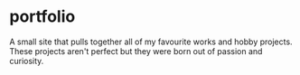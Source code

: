 # portfolio
A small site that pulls together all of my favourite works and hobby projects. These projects aren't perfect but they were born out of passion and curiosity. 

